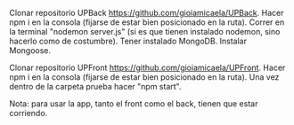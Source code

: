Clonar repositorio UPBack https://github.com/gioiamicaela/UPBack.
Hacer npm i en la consola (fijarse de estar bien posicionado en la ruta).
Correr en la terminal "nodemon server.js" (si es que tienen instalado nodemon, sino hacerlo como de costumbre).
Tener instalado MongoDB.
Instalar Mongoose.

Clonar repositorio UPFront https://github.com/gioiamicaela/UPFront.
Hacer npm i en la consola (fijarse de estar bien posicionado en la ruta).
Una vez dentro de la carpeta prueba hacer "npm start".

Nota: para usar la app, tanto el front como el back, tienen que estar corriendo.
